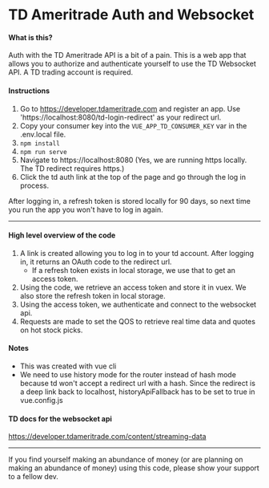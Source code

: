 # TD Ameritrade Auth and Websocket

#### What is this?

Auth with the TD Ameritrade API is a bit of a pain.
This is a web app that allows you to authorize and authenticate yourself to use the TD Websocket API.
A TD trading account is required.

#### Instructions

1. Go to https://developer.tdameritrade.com and register an app. Use 'https://localhost:8080/td-login-redirect' as your redirect url.
1. Copy your consumer key into the `VUE_APP_TD_CONSUMER_KEY` var in the .env.local file.
1. `npm install`
1. `npm run serve`
1. Navigate to https://localhost:8080 (Yes, we are running https locally. The TD redirect requires https.)
1. Click the td auth link at the top of the page and go through the log in process.

After logging in, a refresh token is stored locally for 90 days, so next time you run the app you won't have to log in again.

---

#### High level overview of the code

1. A link is created allowing you to log in to your td account. After logging in, it returns an OAuth code to the redirect url.
   - If a refresh token exists in local storage, we use that to get an access token.
1. Using the code, we retrieve an access token and store it in vuex. We also store the refresh token in local storage.
1. Using the access token, we authenticate and connect to the websocket api.
1. Requests are made to set the QOS to retrieve real time data and quotes on hot stock picks.

#### Notes

- This was created with vue cli
- We need to use history mode for the router instead of hash mode because td won't accept a redirect url with a hash. Since the redirect is a deep link back to localhost, historyApiFallback has to be set to true in vue.config.js

#### TD docs for the websocket api

https://developer.tdameritrade.com/content/streaming-data

---

If you find yourself making an abundance of money (or are planning on making an abundance of money) using this code, please show your support to a fellow dev.

